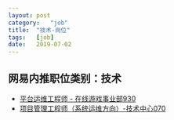```yaml
---
layout:	post
category:	"job"
title:	"技术-岗位"
tags:	[job]
date:	2019-07-02
---
```

## 网易内推职位类别：技术
- [平台运维工程师 - 在线游戏事业部930](http://mobile.bole.netease.com/bole/boleDetail?id=16810&employeeId=346f03c3cda5f04c&key=all)
- [项目管理工程师（系统运维方向）-技术中心070](http://mobile.bole.netease.com/bole/boleDetail?id=14645&employeeId=346f03c3cda5f04c&key=all)
